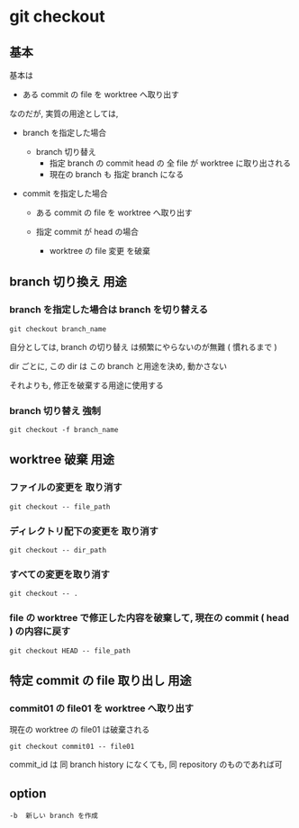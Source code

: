 
# git checkout


## 基本

基本は

- ある commit の file を worktree  へ取り出す

なのだが, 実質の用途としては,


- branch を指定した場合
  - branch 切り替え
    - 指定 branch の commit head の 全 file が worktree に取り出される
    - 現在の branch も 指定 branch になる


- commit を指定した場合
  - ある commit の file を worktree  へ取り出す

  - 指定 commit が head の場合
    - worktree の file 変更 を破棄



## branch 切り換え 用途

### branch を指定した場合は branch を切り替える

```
git checkout branch_name
```

自分としては,
branch の切り替え は頻繁にやらないのが無難 ( 慣れるまで )

dir ごとに, この dir は この branch と用途を決め, 動かさない

それよりも, 修正を破棄する用途に使用する


### branch 切り替え 強制

```
git checkout -f branch_name
```



## worktree 破棄 用途

### ファイルの変更を 取り消す

```
git checkout -- file_path
```


### ディレクトリ配下の変更を 取り消す

```
git checkout -- dir_path
```


### すべての変更を取り消す

```
git checkout -- .
```



### file の worktree で修正した内容を破棄して, 現在の commit ( head ) の内容に戻す

```
git checkout HEAD -- file_path
```



## 特定 commit の file 取り出し 用途

### commit01 の file01 を worktree へ取り出す

現在の worktree の file01 は破棄される

```
git checkout commit01 -- file01
```

commit_id は 同 branch history になくても, 同 repository のものであれば可



## option

```
-b  新しい branch を作成
```



